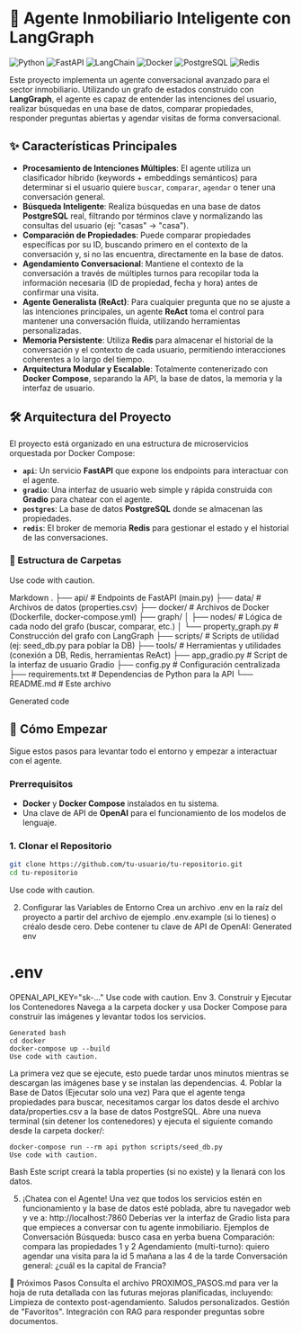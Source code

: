 # 🤖 Agente Inmobiliario Inteligente con LangGraph

![Python](https://img.shields.io/badge/Python-3.10%2B-blue?style=for-the-badge&logo=python)
![FastAPI](https://img.shields.io/badge/FastAPI-0.100%2B-green?style=for-the-badge&logo=fastapi)
![LangChain](https://img.shields.io/badge/LangChain-LangGraph-orange?style=for-the-badge)
![Docker](https://img.shields.io/badge/Docker-Compose-blue?style=for-the-badge&logo=docker)
![PostgreSQL](https://img.shields.io/badge/PostgreSQL-15-blue?style=for-the-badge&logo=postgresql)
![Redis](https://img.shields.io/badge/Redis-7-red?style=for-the-badge&logo=redis)

Este proyecto implementa un agente conversacional avanzado para el sector inmobiliario. Utilizando un grafo de estados construido con **LangGraph**, el agente es capaz de entender las intenciones del usuario, realizar búsquedas en una base de datos, comparar propiedades, responder preguntas abiertas y agendar visitas de forma conversacional.

## ✨ Características Principales

- **Procesamiento de Intenciones Múltiples**: El agente utiliza un clasificador híbrido (keywords + embeddings semánticos) para determinar si el usuario quiere `buscar`, `comparar`, `agendar` o tener una conversación general.
- **Búsqueda Inteligente**: Realiza búsquedas en una base de datos **PostgreSQL** real, filtrando por términos clave y normalizando las consultas del usuario (ej: "casas" -> "casa").
- **Comparación de Propiedades**: Puede comparar propiedades específicas por su ID, buscando primero en el contexto de la conversación y, si no las encuentra, directamente en la base de datos.
- **Agendamiento Conversacional**: Mantiene el contexto de la conversación a través de múltiples turnos para recopilar toda la información necesaria (ID de propiedad, fecha y hora) antes de confirmar una visita.
- **Agente Generalista (ReAct)**: Para cualquier pregunta que no se ajuste a las intenciones principales, un agente **ReAct** toma el control para mantener una conversación fluida, utilizando herramientas personalizadas.
- **Memoria Persistente**: Utiliza **Redis** para almacenar el historial de la conversación y el contexto de cada usuario, permitiendo interacciones coherentes a lo largo del tiempo.
- **Arquitectura Modular y Escalable**: Totalmente contenerizado con **Docker Compose**, separando la API, la base de datos, la memoria y la interfaz de usuario.

## 🛠️ Arquitectura del Proyecto

El proyecto está organizado en una estructura de microservicios orquestada por Docker Compose:

- **`api`**: Un servicio **FastAPI** que expone los endpoints para interactuar con el agente.
- **`gradio`**: Una interfaz de usuario web simple y rápida construida con **Gradio** para chatear con el agente.
- **`postgres`**: La base de datos **PostgreSQL** donde se almacenan las propiedades.
- **`redis`**: El broker de memoria **Redis** para gestionar el estado y el historial de las conversaciones.

### 📁 Estructura de Carpetas
Use code with caution.

Markdown
.
├── api/ # Endpoints de FastAPI (main.py)
├── data/ # Archivos de datos (properties.csv)
├── docker/ # Archivos de Docker (Dockerfile, docker-compose.yml)
├── graph/
│ ├── nodes/ # Lógica de cada nodo del grafo (buscar, comparar, etc.)
│ └── property_graph.py # Construcción del grafo con LangGraph
├── scripts/ # Scripts de utilidad (ej: seed_db.py para poblar la DB)
├── tools/ # Herramientas y utilidades (conexión a DB, Redis, herramientas ReAct)
├── app_gradio.py # Script de la interfaz de usuario Gradio
├── config.py # Configuración centralizada
├── requirements.txt # Dependencias de Python para la API
└── README.md # Este archivo

Generated code
## 🚀 Cómo Empezar

Sigue estos pasos para levantar todo el entorno y empezar a interactuar con el agente.

### Prerrequisitos

- **Docker** y **Docker Compose** instalados en tu sistema.
- Una clave de API de **OpenAI** para el funcionamiento de los modelos de lenguaje.

### 1. Clonar el Repositorio

```bash
git clone https://github.com/tu-usuario/tu-repositorio.git
cd tu-repositorio
```
Use code with caution.

2. Configurar las Variables de Entorno
Crea un archivo .env en la raíz del proyecto a partir del archivo de ejemplo .env.example (si lo tienes) o créalo desde cero. Debe contener tu clave de API de OpenAI:
Generated env
# .env
OPENAI_API_KEY="sk-..."
Use code with caution.
Env
3. Construir y Ejecutar los Contenedores
Navega a la carpeta docker y usa Docker Compose para construir las imágenes y levantar todos los servicios.

```
Generated bash
cd docker
docker-compose up --build
Use code with caution.
```

La primera vez que se ejecute, esto puede tardar unos minutos mientras se descargan las imágenes base y se instalan las dependencias.
4. Poblar la Base de Datos (Ejecutar solo una vez)
Para que el agente tenga propiedades para buscar, necesitamos cargar los datos desde el archivo data/properties.csv a la base de datos PostgreSQL.
Abre una nueva terminal (sin detener los contenedores) y ejecuta el siguiente comando desde la carpeta docker/:

```Generated bash
docker-compose run --rm api python scripts/seed_db.py
Use code with caution.
```
Bash
Este script creará la tabla properties (si no existe) y la llenará con los datos.

5. ¡Chatea con el Agente!
Una vez que todos los servicios estén en funcionamiento y la base de datos esté poblada, abre tu navegador web y ve a:
http://localhost:7860
Deberías ver la interfaz de Gradio lista para que empieces a conversar con tu agente inmobiliario.
Ejemplos de Conversación
Búsqueda: busco casa en yerba buena
Comparación: compara las propiedades 1 y 2
Agendamiento (multi-turno):
quiero agendar una visita para la id 5
mañana a las 4 de la tarde
Conversación general: ¿cuál es la capital de Francia?

🔮 Próximos Pasos
Consulta el archivo PROXIMOS_PASOS.md para ver la hoja de ruta detallada con las futuras mejoras planificadas, incluyendo:
Limpieza de contexto post-agendamiento.
Saludos personalizados.
Gestión de "Favoritos".
Integración con RAG para responder preguntas sobre documentos.

